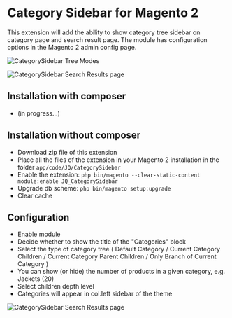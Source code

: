 # Category Sidebar for Magento 2 

This extension will add the ability to show category tree sidebar on category page and search result page. The module has configuration options in the Magento 2 admin config page.

![CategorySidebar Tree Modes](https://github.com/jq91/M2_CategorySidebar/blob/master/README-assets/tree-modes.png)

![CategorySidebar Search Results page](https://github.com/jq91/M2_CategorySidebar/blob/master/README-assets/search-page.png)

## Installation with composer
* (in progress...)

## Installation without composer
* Download zip file of this extension
* Place all the files of the extension in your Magento 2 installation in the folder `app/code/JQ/CategorySidebar`
* Enable the extension: `php bin/magento --clear-static-content module:enable JQ_CategorySidebar`
* Upgrade db scheme: `php bin/magento setup:upgrade`
* Clear cache

## Configuration
* Enable module 
* Decide whether to show the title of the "Categories" block
* Select the type of category tree ( Default Category / Current Category Children / Current Category Parent Children / Only Branch of Current Category )
* You can show (or hide) the number of products in a given category, e.g. Jackets (20)
* Select children depth level
* Categories will appear in col.left sidebar of the theme

![CategorySidebar Search Results page](https://github.com/jq91/M2_CategorySidebar/blob/master/README-assets/config.png)
